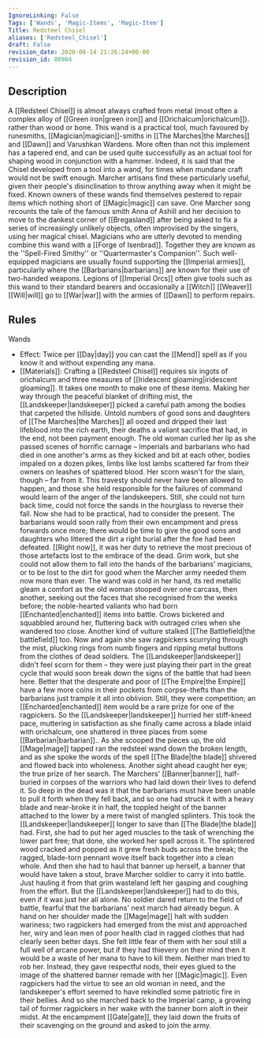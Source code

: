 ```yaml
---
IgnoreLinking: False
Tags: ['Wands', 'Magic-Items', 'Magic-Item']
Title: Redsteel Chisel
aliases: ['Redsteel_Chisel']
draft: False
revision_date: 2020-08-14 21:26:24+00:00
revision_id: 80984
---
```


## Description
A [[Redsteel Chisel]] is almost always crafted from metal (most often a complex alloy of [[Green iron|green iron]] and [[Orichalcum|orichalcum]]). rather than wood or bone. This wand is a practical tool, much favoured by runesmiths, [[Magician|magician]]-smiths in [[The Marches|the Marches]] and [[Dawn]] and Varushkan Wardens. More often than not this implement has a tapered end, and can be used quite successfully as an actual tool for shaping wood in conjunction with a hammer. Indeed, it is said that the Chisel developed from a tool into a wand, for times when mundane craft would not be swift enough.
Marcher artisans find these particularly useful, given their people's disinclination to throw anything away when it might be fixed. Known owners of these wands find themselves pestered to repair items which nothing short of [[Magic|magic]] can save. One Marcher song recounts the tale of the famous smith Anna of Ashill and her decision to move to the dankest corner of [[Bregasland]] after being asked to fix a series of increasingly unlikely objects, often improvised by the singers, using her magical chisel.
Magicians who are utterly devoted to mending combine this wand with a [[Forge of Isenbrad]]. Together they are known as the ''Spell-Fired Smithy'' or ''Quartermaster's Companion''. Such well-equipped magicians are usually found supporting the [[Imperial armies]], particularly where the [[Barbarians|barbarians]] are known for their use of two-handed weapons. Legions of [[Imperial Orcs]] often give tools such as this wand to their standard bearers and occasionally a [[Witch]] [[Weaver]] [[Will|will]] go to [[War|war]] with the armies of [[Dawn]] to perform repairs.
## Rules
Wands
* Effect: Twice per [[Day|day]] you can cast the [[Mend]] spell as if you know it and without expending any mana.
* [[Materials]]: Crafting a [[Redsteel Chisel]] requires six ingots of orichalcum and three measures of [[Iridescent gloaming|iridescent gloaming]]. It takes one month to make one of these items.
Making her way through the peaceful blanket of drifting mist, the [[Landskeeper|landskeeper]] picked a careful path among the bodies that carpeted the hillside. Untold numbers of good sons and daughters of [[The Marches|the Marches]] all oozed and dripped their last lifeblood into the rich earth, their deaths a valiant sacrifice that had, in the end, not been payment enough.
The old woman curled her lip as she passed scenes of horrific carnage – Imperials and barbarians who had died in one another's arms as they kicked and bit at each other, bodies impaled on a dozen pikes, limbs like lost lambs scattered far from their owners on leashes of spattered blood. Her scorn wasn't for the slain, though – far from it.
This travesty should never have been allowed to happen, and those she held responsible for the failures of command would learn of the anger of the landskeepers.
Still, she could not turn back time, could not force the sands in the hourglass to reverse their fall. Now she had to be practical, had to consider the present. The barbarians would soon rally from their own encampment and press forwards once more; there would be time to give the good sons and daughters who littered the dirt a right burial after the foe had been defeated.
[[Right now]], it was her duty to retrieve the most precious of those artefacts lost to the embrace of the dead. Grim work, but she could not allow them to fall into the hands of the barbarians' magicians, or to be lost to the dirt for good when the Marcher army needed them now more than ever.
The wand was cold in her hand, its red metallic gleam a comfort as the old woman stooped over one carcass, then another, seeking out the faces that she recognised from the weeks before; the noble-hearted valiants who had born [[Enchanted|enchanted]] items into battle. Crows bickered and squabbled around her, fluttering back with outraged cries when she wandered too close.
Another kind of vulture stalked [[The Battlefield|the battlefield]] too. Now and again she saw ragpickers scurrying through the mist, plucking rings from numb fingers and ripping metal buttons from the clothes of dead soldiers. The [[Landskeeper|landskeeper]] didn't feel scorn for them – they were just playing their part in the great cycle that would soon break down the signs of the battle that had been here. Better that the desperate and poor of [[The Empire|the Empire]] have a few more coins in their pockets from corpse-thefts than the barbarians just trample it all into oblivion.
Still, they were competition; an [[Enchanted|enchanted]] item would be a rare prize for one of the ragpickers. So the [[Landskeeper|landskeeper]] hurried her stiff-kneed pace, muttering in satisfaction as she finally came across a blade inlaid with orichalcum, one shattered in three places from some [[Barbarian|barbarian]]..
As she scooped the pieces up, the old [[Mage|mage]] tapped ran the redsteel wand down the broken length, and as she spoke the words of the spell [[The Blade|the blade]] shivered and flowed back into wholeness.
Another sight ahead caught her eye; the true prize of her search. The Marchers' [[Banner|banner]], half-buried in corpses of the warriors who had laid down their lives to defend it. So deep in the dead was it that the barbarians must have been unable to pull it forth when they fell back, and so one had struck it with a heavy blade and near-broke it in half, the toppled height of the banner attached to the lower by a mere twist of mangled splinters.
This took the [[Landskeeper|landskeeper]] longer to save than [[The Blade|the blade]] had. First, she had to put her aged muscles to the task of wrenching the lower part free; that done, she worked her spell across it. The splintered wood cracked and popped as it grew fresh buds across the break; the ragged, blade-torn pennant wove itself back together into a clean whole. And then she had to haul that banner up herself, a banner that would have taken a stout, brave Marcher soldier to carry it into battle.
Just hauling it from that grim wasteland left her gasping and coughing from the effort.
But the [[Landskeeper|landskeeper]] had to do this, even if it was just her all alone. No soldier dared return to the field of battle, fearful that the barbarians' next march had already begun.
A hand on her shoulder made the [[Mage|mage]] halt with sudden wariness; two ragpickers had emerged from the mist and approached her, wiry and lean men of poor health clad in ragged clothes that had clearly seen better days. She felt little fear of them with her soul still a full well of arcane power, but if they had thievery on their mind then it would be a waste of her mana to have to kill them.
Neither man tried to rob her. Instead, they gave respectful nods, their eyes glued to the image of the shattered banner remade with her [[Magic|magic]]. Even ragpickers had the virtue to see an old woman in need, and the landskeeper's effort seemed to have rekindled some patriotic fire in their bellies.
And so she marched back to the Imperial camp, a growing tail of former ragpickers in her wake with the banner born aloft in their midst.
At the encampment [[Gate|gate]], they laid down the fruits of their scavenging on the ground and asked to join the army.